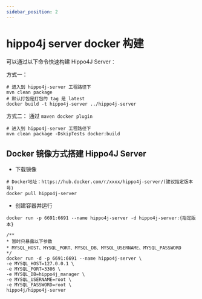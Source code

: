 ```yaml
---
sidebar_position: 2
---
```


# hippo4j server docker 构建

可以通过以下命令快速构建 Hippo4J Server：

方式一：

```shell
# 进入到 hippo4j-server 工程路径下
mvn clean package
# 默认打包是打包的 tag 是 latest
docker build -t hippo4j-server ../hippo4j-server
```

方式二：
通过 `maven docker plugin`

```shell
# 进入到 hippo4j-server 工程路径下
mvn clean package -DskipTests docker:build
```

## Docker 镜像方式搭建 Hippo4J Server

- 下载镜像

```shell
# Docker地址：https://hub.docker.com/r/xxxx/hippo4j-server/(建议指定版本号)
docker pull hippo4j-server
```

- 创建容器并运行

```shell
docker run -p 6691:6691 --name hippo4j-server -d hippo4j-server:{指定版本}

/**
* 暂时只暴露以下参数
* MYSQL_HOST、MYSQL_PORT、MYSQL_DB、MYSQL_USERNAME、MYSQL_PASSWORD
*/
docker run -d -p 6691:6691 --name hippo4j-server \
-e MYSQL_HOST=127.0.0.1 \
-e MYSQL_PORT=3306 \
-e MYSQL_DB=hippo4j_manager \
-e MYSQL_USERNAME=root \
-e MYSQL_PASSWORD=root \
hippo4j/hippo4j-server 
```
